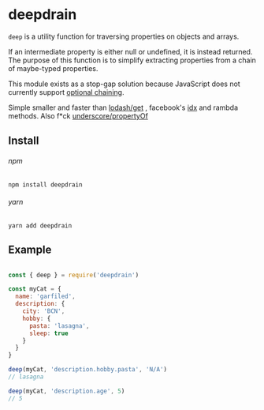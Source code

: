 # deepdrain
`deep` is a utility function for traversing properties on objects and arrays.

If an intermediate property is either null or undefined, it is instead returned.
The purpose of this function is to simplify extracting properties from a chain
of maybe-typed properties.

This module exists as a stop-gap solution because JavaScript does not currently
support [optional chaining](https://github.com/tc39/proposal-optional-chaining).

Simple smaller and faster than [lodash/get](https://lodash.com/docs/4.17.5#get) , facebook's [idx](https://github.com/facebookincubator/idx) and rambda methods. 
Also f*ck [underscore/propertyOf](http://underscorejs.org/#propertyOf)

## Install

###### npm 
```
npm install deepdrain 
```

###### yarn
```
yarn add deepdrain
```

## Example 

```javascript

const { deep } = require('deepdrain')

const myCat = {
  name: 'garfiled',
  description: {
    city: 'BCN',
    hobby: {
      pasta: 'lasagna',
      sleep: true
    }
  }
}

deep(myCat, 'description.hobby.pasta', 'N/A')
// lasagna

deep(myCat, 'description.age', 5)
// 5

```

